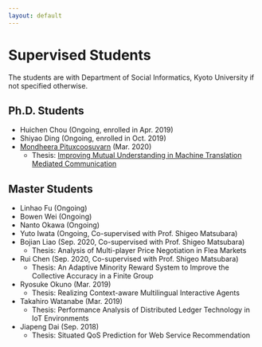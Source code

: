 ```yaml
---
layout: default
---
```


# Supervised Students
The students are with Department of Social Informatics, Kyoto University if not specified otherwise.

## Ph.D. Students
- Huichen Chou (Ongoing, enrolled in Apr. 2019)
- Shiyao Ding (Ongoing, enrolled in Oct. 2019)
- [Mondheera Pituxcoosuvarn](http://www.ritsumei.ac.jp/~mond-p/) (Mar. 2020)
  - Thesis: [Improving Mutual Understanding in Machine Translation Mediated Communication](https://doi.org/10.14989/doctor.k22579)

## Master Students
- Linhao Fu (Ongoing)
- Bowen Wei (Ongoing)
- Nanto Okawa (Ongoing)
- Yuto Iwata (Ongoing, Co-supervised with Prof. Shigeo Matsubara)
- Bojian Liao (Sep. 2020, Co-supervised with Prof. Shigeo Matsubara)
  - Thesis: Analysis of Multi-player Price Negotiation in Flea Markets
- Rui Chen (Sep. 2020, Co-supervised with Prof. Shigeo Matsubara)
  - Thesis: An Adaptive Minority Reward System to Improve the Collective Accuracy in a Finite Group
- Ryosuke Okuno (Mar. 2019)
  - Thesis: Realizing Context-aware Multilingual Interactive Agents
- Takahiro Watanabe (Mar. 2019)
  - Thesis: Performance Analysis of Distributed Ledger Technology in IoT Environments
- Jiapeng Dai (Sep. 2018)
  - Thesis: Situated QoS Prediction for Web Service Recommendation
